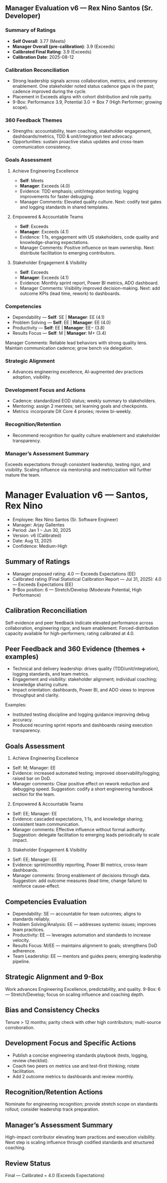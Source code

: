 ## Manager Evaluation v6 — Rex Nino Santos (Sr. Developer)

### Summary of Ratings
- **Self Overall**: 3.77 (Meets)
- **Manager Overall (pre-calibration)**: 3.9 (Exceeds)
- **Calibrated Final Rating**: 3.9 (Exceeds)
- **Calibration Date**: 2025-08-12

### Calibration Reconciliation
- Strong leadership signals across collaboration, metrics, and ceremony enablement. One stakeholder noted status cadence gaps in the past; cadence improved during the cycle.
- Placement in Exceeds aligns with cohort distribution and role parity.
- 9-Box: Performance 3.9, Potential 3.0 → Box 7 (High Performer; growing scope).

### 360 Feedback Themes
- Strengths: accountability, team coaching, stakeholder engagement, dashboards/metrics, TDD & unit/integration test advocacy.
- Opportunities: sustain proactive status updates and cross-team communication consistency.

### Goals Assessment
1) Achieve Engineering Excellence
   - **Self**: Meets
   - **Manager**: Exceeds (4.0)
   - Evidence: TDD emphasis; unit/integration testing; logging improvements for faster debugging.
   - Manager Comments: Elevated quality culture. Next: codify test gates and logging standards in shared templates.

2) Empowered & Accountable Teams
   - **Self**: Exceeds
   - **Manager**: Exceeds (4.1)
   - Evidence: 1:1s, engagement with US stakeholders, code quality and knowledge-sharing expectations.
   - Manager Comments: Positive influence on team ownership. Next: distribute facilitation to emerging contributors.

3) Stakeholder Engagement & Visibility
   - **Self**: Exceeds
   - **Manager**: Exceeds (4.1)
   - Evidence: Monthly sprint report, Power BI metrics, ADO dashboard.
   - Manager Comments: Visibility improved decision-making. Next: add outcome KPIs (lead time, rework) to dashboards.

### Competencies
- Dependability — **Self**: SE | **Manager**: EE (4.1)
- Problem Solving — **Self**: EE | **Manager**: EE (4.0)
- Productivity — **Self**: EE | **Manager**: EE− (3.8)
- Results Focus — **Self**: M | **Manager**: M+ (3.4)

Manager Comments: Reliable lead behaviors with strong quality lens. Maintain communication cadence; grow bench via delegation.

### Strategic Alignment
- Advances engineering excellence, AI-augmented dev practices adoption, visibility.

### Development Focus and Actions
- Cadence: standardized EOD status; weekly summary to stakeholders.
- Mentoring: assign 2 mentees; set learning goals and checkpoints.
- Metrics: incorporate DX Core 4 proxies; review bi-weekly.

### Recognition/Retention
- Recommend recognition for quality culture enablement and stakeholder transparency.

### Manager’s Assessment Summary
Exceeds expectations through consistent leadership, testing rigor, and visibility. Scaling influence via mentorship and metricization will further mature the team.
# Manager Evaluation v6 — Santos, Rex Nino

- Employee: Rex Nino Santos (Sr. Software Engineer)
- Manager: Arjay Gallentes
- Period: Jan 1 – Jun 30, 2025
- Version: v6 (Calibrated)
- Date: Aug 13, 2025
- Confidence: Medium-High

## Summary of Ratings
- Manager proposed rating: 4.0 — Exceeds Expectations (EE)
- Calibrated rating (Final Statistical Calibration Report — Jul 31, 2025): 4.0 — Exceeds Expectations (EE)
- 9-Box position: 6 — Stretch/Develop (Moderate Potential, High Performance)

## Calibration Reconciliation
Self-evidence and peer feedback indicate elevated performance across collaboration, engineering rigor, and team enablement. Forced-distribution capacity available for high-performers; rating calibrated at 4.0.

## Peer Feedback and 360 Evidence (themes + examples)
- Technical and delivery leadership: drives quality (TDD/unit/integration), logging standards, and team metrics.
- Engagement and visibility: stakeholder alignment; individual coaching; knowledge sharing culture.
- Impact orientation: dashboards, Power BI, and ADO views to improve throughput and clarity.

Examples:
- Instituted testing discipline and logging guidance improving debug accuracy.
- Produced recurring sprint reports and dashboards raising execution transparency.

## Goals Assessment
1) Achieve Engineering Excellence
- Self: M; Manager: EE
- Evidence: increased automated testing; improved observability/logging; raised bar on DoD.
- Manager comments: Clear positive effect on rework reduction and debugging speed. Suggestion: codify a short engineering handbook section for the team.

2) Empowered & Accountable Teams
- Self: EE; Manager: EE
- Evidence: cascaded expectations, 1:1s, and knowledge sharing; consistent team communication.
- Manager comments: Effective influence without formal authority. Suggestion: delegate facilitation to emerging leads periodically to scale impact.

3) Stakeholder Engagement & Visibility
- Self: EE; Manager: EE
- Evidence: sprint/monthly reporting, Power BI metrics, cross-team dashboards.
- Manager comments: Strong enablement of decisions through data. Suggestion: add outcome measures (lead time, change failure) to reinforce cause-effect.

## Competencies Evaluation
- Dependability: SE — accountable for team outcomes; aligns to standards reliably.
- Problem Solving/Analysis: EE — addresses systemic issues; improves team practices.
- Productivity: EE — leverages automation and standards to increase velocity.
- Results Focus: M/EE — maintains alignment to goals; strengthens DoD adherence.
- Team Leadership: EE — mentors and guides peers; emerging leadership pipeline.

## Strategic Alignment and 9-Box
Work advances Engineering Excellence, predictability, and quality. 9-Box: 6 — Stretch/Develop; focus on scaling influence and coaching depth.

## Bias and Consistency Checks
Tenure > 12 months; parity check with other high contributors; multi-source corroboration.

## Development Focus and Specific Actions
- Publish a concise engineering standards playbook (tests, logging, review checklist).
- Coach two peers on metrics use and test-first thinking; rotate facilitation.
- Add 2 outcome metrics to dashboards and review monthly.

## Recognition/Retention Actions
Nominate for engineering recognition; provide stretch scope on standards rollout; consider leadership track preparation.

## Manager’s Assessment Summary
High-impact contributor elevating team practices and execution visibility. Next step is scaling influence through codified standards and structured coaching.

## Review Status
Final — Calibrated = 4.0 (Exceeds Expectations)
